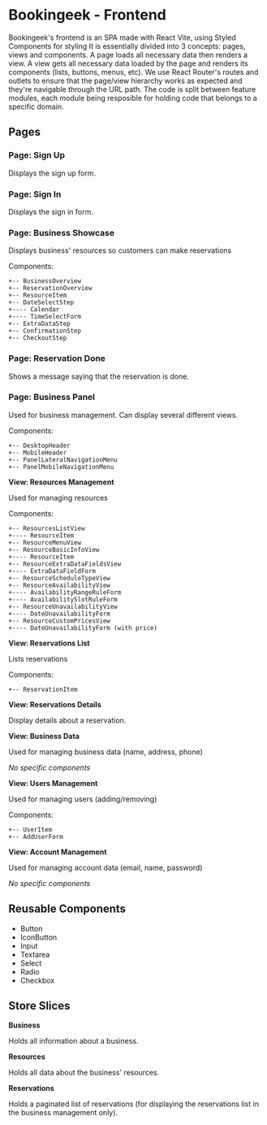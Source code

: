 # Bookingeek - Frontend

Bookingeek's frontend is an SPA made with React Vite, using Styled Components for styling It is essentially divided into 3 concepts: pages, views and components. A page loads all necessary data then renders a view. A view gets all necessary data loaded by the page and renders its components (lists, buttons, menus, etc). We use React Router's routes and outlets to ensure that the page/view hierarchy works as expected and they're navigable through the URL path.
The code is split between feature modules, each module being resposible for holding code that belongs to a specific domain.

## Pages

### Page: Sign Up

Displays the sign up form.

### Page: Sign In

Displays the sign in form.

### Page: Business Showcase

Displays business' resources so customers can make reservations

Components:

```
+-- BusinessOverview
+-- ReservationOverview
+-- ResourceItem
+-- DateSelectStep
+---- Calendar
+---- TimeSelectForm
+-- ExtraDataStep
+-- ConfirmationStep
+-- CheckoutStep
```

### Page: Reservation Done

Shows a message saying that the reservation is done.

### Page: Business Panel

Used for business management. Can display several different views.

Components:

```
+-- DesktopHeader
+-- MobileHeader
+-- PanelLateralNavigationMenu
+-- PanelMobileNavigationMenu
```

**View: Resources Management**

Used for managing resources

Components:

```
+-- ResourcesListView
+---- ResourceItem
+-- ResourceMenuView
+-- ResourceBasicInfoView
+---- ResourceItem
+-- ResourceExtraDataFieldsView
+---- ExtraDataFieldForm
+-- ResourceScheduleTypeView
+-- ResourceAvailabilityView
+---- AvailabilityRangeRuleForm
+---- AvailabilitySlotRuleForm
+-- ResourceUnavailabilityView
+---- DateUnavailabilityForm
+-- ResourceCustomPricesView
+---- DateUnavailabilityForm (with price)
```

**View: Reservations List**

Lists reservations

Components:

```
+-- ReservationItem
```

**View: Reservations Details**

Display details about a reservation.

**View: Business Data**

Used for managing business data (name, address, phone)

_No specific components_

**View: Users Management**

Used for managing users (adding/removing)

Components:

```
+-- UserItem
+-- AddUserForm
```

**View: Account Management**

Used for managing account data (email, name, password)

_No specific components_

## Reusable Components

- Button
- IconButton
- Input
- Textarea
- Select
- Radio
- Checkbox

## Store Slices

**Business**

Holds all information about a business.

**Resources**

Holds all data about the business' resources.

**Reservations**

Holds a paginated list of reservations (for displaying the reservations list in the business management only).
